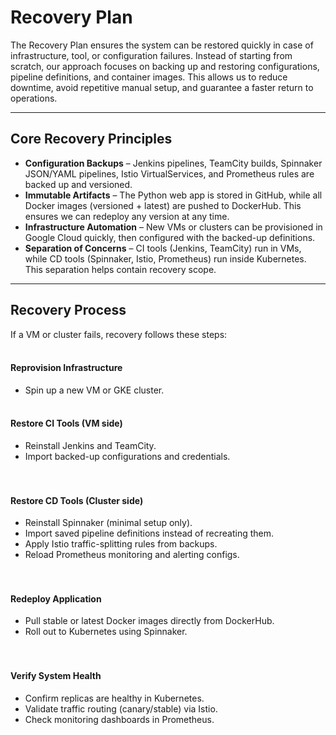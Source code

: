 # Recovery Plan

The Recovery Plan ensures the system can be restored quickly in case of infrastructure, tool, or configuration failures. Instead of starting from scratch, our approach focuses on backing up and restoring configurations, pipeline definitions, and container images. This allows us to reduce downtime, avoid repetitive manual setup, and guarantee a faster return to operations.

---

## Core Recovery Principles

- **Configuration Backups** – Jenkins pipelines, TeamCity builds, Spinnaker JSON/YAML pipelines, Istio VirtualServices, and Prometheus rules are backed up and versioned.  
- **Immutable Artifacts** – The Python web app is stored in GitHub, while all Docker images (versioned + latest) are pushed to DockerHub. This ensures we can redeploy any version at any time.  
- **Infrastructure Automation** – New VMs or clusters can be provisioned in Google Cloud quickly, then configured with the backed-up definitions.  
- **Separation of Concerns** – CI tools (Jenkins, TeamCity) run in VMs, while CD tools (Spinnaker, Istio, Prometheus) run inside Kubernetes. This separation helps contain recovery scope.  

---

## Recovery Process

If a VM or cluster fails, recovery follows these steps:
<br><br>

#### Reprovision Infrastructure 
- Spin up a new VM or GKE cluster.
<br><br>

#### Restore CI Tools (VM side) 
- Reinstall Jenkins and TeamCity.  
- Import backed-up configurations and credentials.  
<br><br>

#### Restore CD Tools (Cluster side) 
- Reinstall Spinnaker (minimal setup only).  
- Import saved pipeline definitions instead of recreating them.  
- Apply Istio traffic-splitting rules from backups.  
- Reload Prometheus monitoring and alerting configs.  
<br><br>

#### Redeploy Application  
- Pull stable or latest Docker images directly from DockerHub.  
- Roll out to Kubernetes using Spinnaker.  
<br><br>

#### Verify System Health 
- Confirm replicas are healthy in Kubernetes.  
- Validate traffic routing (canary/stable) via Istio.  
- Check monitoring dashboards in Prometheus.  

